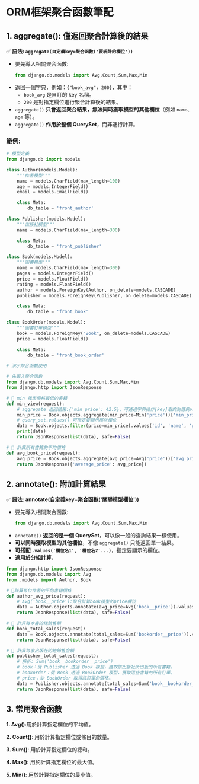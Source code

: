 # ORM框架聚合函數筆記

## 1. aggregate(): 僅返回聚合計算後的結果
✅ **語法: `aggregate(自定義key=聚合函數('要統計的欄位'))`**

- 要先導入相關聚合函數: 
    ```python
    from django.db.models import Avg,Count,Sum,Max,Min
    ```
- 返回一個字典，例如：`{"book_avg": 200}`，其中：
  - `book_avg` 是自訂的 key 名稱。
  - `200` 是對指定欄位進行聚合計算後的結果。
- `aggregate()` **只會返回聚合結果，無法同時獲取模型的其他欄位**（例如 `name`、`age` 等）。
- `aggregate()` **作用於整個 QuerySet**，而非逐行計算。  

### 範例:
```python
# 模型定義
from django.db import models

class Author(models.Model):
    """作者模型"""
    name = models.CharField(max_length=100)
    age = models.IntegerField()
    email = models.EmailField()

    class Meta:
        db_table = 'front_author'

class Publisher(models.Model):
    """出版社模型"""
    name = models.CharField(max_length=300)

    class Meta:
        db_table = 'front_publisher'

class Book(models.Model):
    """圖書模型"""
    name = models.CharField(max_length=300)
    pages = models.IntegerField()
    price = models.FloatField()
    rating = models.FloatField()
    author = models.ForeignKey(Author, on_delete=models.CASCADE)
    publisher = models.ForeignKey(Publisher, on_delete=models.CASCADE)

    class Meta:
        db_table = 'front_book'

class BookOrder(models.Model):
    """圖書訂單模型"""
    book = models.ForeignKey("Book", on_delete=models.CASCADE)
    price = models.FloatField()

    class Meta:
        db_table = 'front_book_order'

# 演示聚合函數使用

# 先導入聚合函數
from django.db.models import Avg,Count,Sum,Max,Min
from django.http import JsonResponse

# 📌 min 找出價格最低的書籍
def min_view(request):
    # aggregate 返回結果:{'min_price': 42.5}，可通過字典操作[key]取的對應的value值
    min_price = Book.objects.aggregate(min_price=Min('price'))['min_price']
    # query_set.values() 可指定要顯示那些欄位
    data = Book.objects.filter(price=min_price).values('id', 'name', 'price') 
    print(data)
    return JsonResponse(list(data), safe=False)

# 📌 計算所有書籍的平均價格
def avg_book_price(request):
    avg_price = Book.objects.aggregate(avg_price=Avg('price'))['avg_price']
    return JsonResponse({'average_price': avg_price})
```

## 2. annotate(): 附加計算結果
✅ **語法: annotate(自定義key=聚合函數('關聯模型欄位'))**

- 要先導入相關聚合函數: 
    ```python
    from django.db.models import Avg,Count,Sum,Max,Min
    ```
- `annotate()` **返回的是一個 QuerySet**，可以像一般的查詢結果一樣使用。
- **可以同時獲取模型的其他欄位**，不像 `aggregate()` 只能返回單一結果。
- **可搭配 `.values('欄位名1', '欄位名2'...)`**，指定要顯示的欄位。
- **適用於分組計算**，

```python
from django.http import JsonResponse
from django.db.models import Avg
from .models import Author, Book

# 📌計算每位作者的平均書籍價格
def author_avg_price(request):
    # Avg('book__price'):聚合計算book模型的price欄位
    data = Author.objects.annotate(avg_price=Avg('book__price')).values('id', 'name', 'avg_price')
    return JsonResponse(list(data), safe=False)

# 📌 計算每本書的總銷售額
def book_total_sales(request):
    data = Book.objects.annotate(total_sales=Sum('bookorder__price')).values('id', 'name', 'total_sales')
    return JsonResponse(list(data), safe=False)

# 📌 計算每家出版社的總銷售金額
def publisher_total_sales(request):
    # 解析: Sum('book__bookorder__price')
    # book：從 Publisher 透過 Book 模型，獲取該出版社所出版的所有書籍。
    # bookorder：從 Book 透過 BookOrder 模型，獲取這些書籍的所有訂單。
    # price：從 BookOrder 取得該訂單的價格。
    data = Publisher.objects.annotate(total_sales=Sum('book__bookorder__price')).values('id', 'name', 'total_sales')
    return JsonResponse(list(data), safe=False)
```

## 3. 常用聚合函數

**1. Avg()**:用於計算指定欄位的平均值。

**2. Count()**: 用於計算指定欄位或條目的數量。

**3. Sum()**: 用於計算指定欄位的總和。

**4. Max()**: 用於計算指定欄位的最大值。

**5. Min()**: 用於計算指定欄位的最小值。

